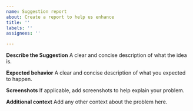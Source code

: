 ```yaml
---
name: Suggestion report
about: Create a report to help us enhance
title: ''
labels: ''
assignees: ''

---
```


**Describe the Suggestion**
A clear and concise description of what the idea is.

**Expected behavior**
A clear and concise description of what you expected to happen.

**Screenshots**
If applicable, add screenshots to help explain your problem.

**Additional context**
Add any other context about the problem here.